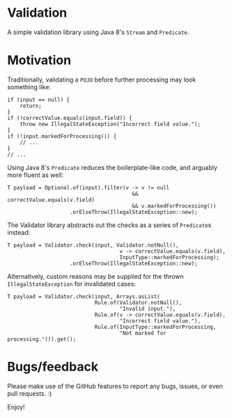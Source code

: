 # Validation

A simple validation library using Java 8's `Stream` and `Predicate`.

# Motivation

Traditionally, validating a `POJO` before further processing may look something like:

    if (input == null) {
        return;
    }
    if (!correctValue.equals(input.field)) {
        throw new IllegalStateException("Incorrect field value.");
    }
    if (!input.markedForProcessing()) {
        // ...
    }
    // ...

Using Java 8's `Predicate` reduces the boilerplate-like code, and arguably more fluent as well:

    T payload = Optional.of(input).filter(v -> v != null
                                            && correctValue.equals(v.field)
                                            && v.markedForProcessing())
                        .orElseThrow(IllegalStateException::new);

The Validator library abstracts out the checks as a series of `Predicate`s instead:

    T payload = Validator.check(input, Validator.notNull(), 
                                        v -> correctValue.equals(v.field),
                                        InputType::markedForProcessing);
                        .orElseThrow(IllegalStateException::new);

Alternatively, custom reasons may be supplied for the thrown `IllegalStateException` for invalidated cases: 

    T payload = Validator.check(input, Arrays.asList(
                                Rule.of(Validator.notNull(), 
                                        "Invalid input."),
                                Rule.of(v -> correctValue.equals(v.field), 
                                        "Incorrect field value."),
                                Rule.of(InputType::markedForProcessing, 
                                        "Not marked for processing."))).get();

# Bugs/feedback

Please make use of the GitHub features to report any bugs, issues, or even pull requests. :)

Enjoy!